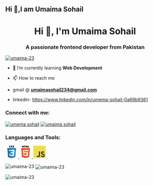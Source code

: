 ## Hi 👋,I am Umaima Sohail

<!--
**Umaima-23/Umaima-23** is a ✨ _special_ ✨ repository because its `README.md` (this file) appears on your GitHub profile.

Here are some ideas to get you started:

- 🔭 I,m currently working on building new skills.
- 💬 
- 📫 How to reach me: ...
- 😄 Pronouns: ...
- ⚡ Fun fact: ...
-->
<h1 align="center">Hi 👋, I'm Umaima Sohail</h1>
<h3 align="center">A passionate frontend developer from Pakistan</h3>

<p align="left"> <a href="https://github.com/ryo-ma/github-profile-trophy"><img src="https://github-profile-trophy.vercel.app/?username=umaima-23" alt="umaima-23" /></a> </p>

- 🌱 I’m currently learning **Web Development**

- 📫 How to reach me
- gmail @ **umaimasohail234@gmail.com**
- linkedin- https://www.linkedin.com/in/umema-sohail-0a69b9361

<h3 align="left">Connect with me:</h3>
<p align="left">
<a href="https://linkedin.com/in/umema sohail" target="blank"><img align="center" src="https://raw.githubusercontent.com/rahuldkjain/github-profile-readme-generator/master/src/images/icons/Social/linked-in-alt.svg" alt="umema sohail" height="30" width="40" /></a>
<a href="https://fb.com/umaima sohail" target="blank"><img align="center" src="https://raw.githubusercontent.com/rahuldkjain/github-profile-readme-generator/master/src/images/icons/Social/facebook.svg" alt="umaima sohail" height="30" width="40" /></a>
</p>

<h3 align="left">Languages and Tools:</h3>
<p align="left"> <a href="https://www.w3schools.com/css/" target="_blank" rel="noreferrer"> <img src="https://raw.githubusercontent.com/devicons/devicon/master/icons/css3/css3-original-wordmark.svg" alt="css3" width="40" height="40"/> </a> <a href="https://www.w3.org/html/" target="_blank" rel="noreferrer"> <img src="https://raw.githubusercontent.com/devicons/devicon/master/icons/html5/html5-original-wordmark.svg" alt="html5" width="40" height="40"/> </a> <a href="https://developer.mozilla.org/en-US/docs/Web/JavaScript" target="_blank" rel="noreferrer"> <img src="https://raw.githubusercontent.com/devicons/devicon/master/icons/javascript/javascript-original.svg" alt="javascript" width="40" height="40"/> </a> </p>

<p><img align="left" src="https://github-readme-stats.vercel.app/api/top-langs?username=umaima-23&show_icons=true&locale=en&layout=compact" alt="umaima-23" /></p>

<p>&nbsp;<img align="center" src="https://github-readme-stats.vercel.app/api?username=umaima-23&show_icons=true&locale=en" alt="umaima-23" /></p>

<p><img align="center" src="https://github-readme-streak-stats.herokuapp.com/?user=umaima-23&" alt="umaima-23" /></p>
